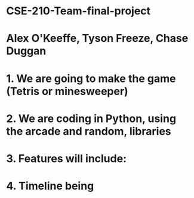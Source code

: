 # CSE-210-Team-final-project

# Alex O'Keeffe, Tyson Freeze, Chase Duggan

# 1. We are going to make the game (Tetris or minesweeper)

# 2. We are coding in Python, using the arcade and random, libraries

# 3. Features will include:

# 4. Timeline being